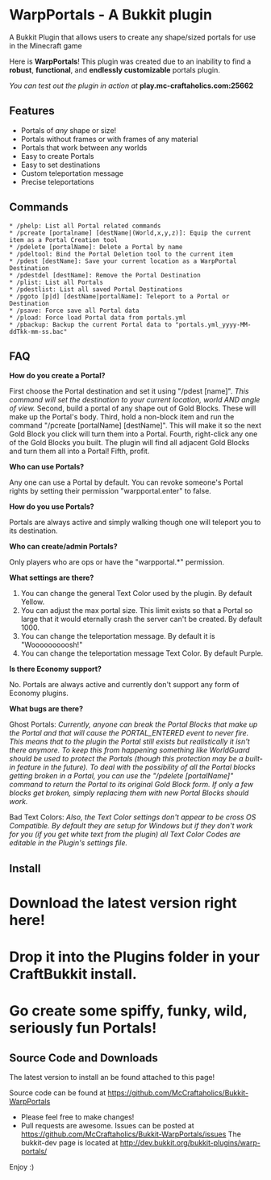 WarpPortals - A Bukkit plugin
==================

A Bukkit Plugin that allows users to create any shape/sized portals for use in the Minecraft game

Here is **WarpPortals**! This plugin was created due to an inability to find a **robust**, **functional**, and **endlessly customizable** portals plugin.

*You can test out the plugin in action at* **play.mc-craftaholics.com:25662**

## Features

* Portals of *any* shape or size!
* Portals without frames or with frames of any material
* Portals that work between any worlds
* Easy to create Portals
* Easy to set destinations
* Custom teleportation message
* Precise teleportations

## Commands ##
```
* /phelp: List all Portal related commands
* /pcreate [portalname] [destName|(World,x,y,z)]: Equip the current item as a Portal Creation tool
* /pdelete [portalName]: Delete a Portal by name
* /pdeltool: Bind the Portal Deletion tool to the current item
* /pdest [destName]: Save your current location as a WarpPortal Destination
* /pdestdel [destName]: Remove the Portal Destination
* /plist: List all Portals
* /pdestlist: List all saved Portal Destinations
* /pgoto [p|d] [destName|portalName]: Teleport to a Portal or Destination
* /psave: Force save all Portal data
* /pload: Force load Portal data from portals.yml
* /pbackup: Backup the current Portal data to "portals.yml_yyyy-MM-ddTkk-mm-ss.bac"
```
## FAQ

**How do you create a Portal?**

First choose the Portal destination and set it using "/pdest [name]". *This command will set the destination to your current location, world AND angle of view.*
Second, build a portal of any shape out of Gold Blocks. These will make up the Portal's body.
Third, hold a non-block item and run the command "/pcreate [portalName] [destName]". This will make it so the next Gold Block you click will turn them into a Portal.
Fourth, right-click any one of the Gold Blocks you built. The plugin will find all adjacent Gold Blocks and turn them all into a Portal!
Fifth, profit.

**Who can use Portals?**

Any one can use a Portal by default. You can revoke someone's Portal rights by setting their permission "warpportal.enter" to false.

**How do you use Portals?**

Portals are always active and simply walking though one will teleport you to its destination.

**Who can create/admin Portals?**

Only players who are ops or have the "warpportal.*" permission.

**What settings are there?**

1. You can change the general Text Color used by the plugin. By default Yellow.
2. You can adjust the max portal size. This limit exists so that a Portal so large that it would eternally crash the server can't be created. By default 1000.
3. You can change the teleportation message. By default it is "Wooooooooosh!"
4. You can change the teleportation message Text Color. By default Purple.

**Is there Economy support?**

No. Portals are always active and currently don't support any form of Economy plugins.

**What bugs are there?**

Ghost Portals:
*Currently, anyone can break the Portal Blocks that make up the Portal and that will cause the PORTAL_ENTERED event to never fire. This means that to the plugin the Portal still exists but realistically it isn't there anymore. To keep this from happening something like WorldGuard should be used to protect the Portals (though this protection may be a built-in feature in the future). To deal with the possibility of all the Portal blocks getting broken in a Portal, you can use the "/pdelete [portalName]" command to return the Portal to its original Gold Block form. If only a few blocks get broken, simply replacing them with new Portal Blocks should work.*

Bad Text Colors:
*Also, the Text Color settings don't appear to be cross OS Compatible. By default they are setup for Windows but if they don't work for you (if you get white text from the plugin) all Text Color Codes are editable in the Plugin's settings file.*

## Install
# Download the latest version right here!
# Drop it into the Plugins folder in your CraftBukkit install.
# Go create some spiffy, funky, wild, seriously fun Portals!

## Source Code and Downloads

The latest version to install an be found attached to this page!

Source code can be found at https://github.com/McCraftaholics/Bukkit-WarpPortals
* Please feel free to make changes!
* Pull requests are awesome.
Issues can be posted at https://github.com/McCraftaholics/Bukkit-WarpPortals/issues
The bukkit-dev page is located at http://dev.bukkit.org/bukkit-plugins/warp-portals/

Enjoy :)
